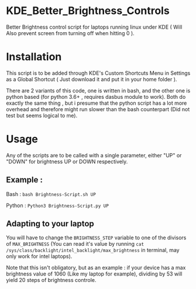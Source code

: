 # KDE_Better_Brightness_Controls
Better Brightness control script for laptops running linux under KDE ( Will Also prevent screen from turning off when hitting 0 ).


# Installation

This script is to be added through KDE's Custom Shortcuts Menu in Settings as a Global Shortcut ( Just download it and put it in your home folder ).

There are 2 variants of this code, one is written in bash, and the other one is python based (for python 3.6+ , requires dasbus module to work).
Both do exactly the same thing , but i presume that the python script has a lot more overhead and therefore might run slower than the bash counterpart (Did not test but seems logical to me).

# Usage 

Any of the scripts are to be called with a single parameter, either "UP" or "DOWN" for brightness UP or DOWN respectively.

## Example : 
Bash : 
 `bash Brightness-Script.sh UP`
 
Python : 
  `Python3 Brightness-Script.py UP`

## Adapting to your laptop
You will have to change the `BRIGHTNESS_STEP` variable to one of the divisors of `MAX_BRIGHTNESS` (You can read it's value by running `cat /sys/class/backlight/intel_backlight/max_brightness` in terminal, may only work for intel laptops).

Note that this isn't obligatory, but as an example :  if your device has a max brightness value of 1060 (Like my laptop for example), dividing by 53 will yield 20 steps of brightness controle.
